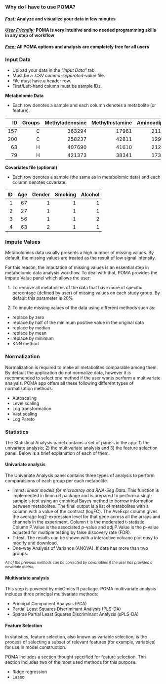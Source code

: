 
<h3>Why do I have to use POMA?</h3>  

<h4><u><i><b>F</b>ast:</i></u> Analyze and visualize your data in few minutes</h4>
<h4><u><i>User <b>F</b>riendly:</i></u> POMA is very intuitive and no needed programming skills in any step of workflow</h4>
<h4><u><i><b>F</b>ree:</i></u> All POMA options and analysis are completely free for all users</h4>

### Input Data 

- Upload your data in the *"Input Data"* tab.   
- Must be a .CSV *comma-separated-value* file.
- File must have a header row.
- First/Left-hand column must be sample IDs.

**Metabolomic Data**

  - Each row denotes a sample and each column denotes a metabolite (or feature).


| ID | Groups | Methyladenosine | Methylhistamine | Aminoadipate | Deoxyuridine | Nitrotyrosine | Pyridoxicacid | Hydroxytryptophan | Acetoacetate |
|---:|------:|---------------:|---------------:|------------:|------------:|-------------:|-------------:|-----------------:|------------:|
| 157 |    C   |      363294     |      17961      |    211814    |     13208    |     58280     |     377981    |       92022       |    105611    |
| 200 |    C   |      258237     |      42811      |    129058    |     12801    |     52553     |     394768    |       83536       |     36860    |
|  63 |    H   |      407690     |      41610      |    212647    |     9903     |     96706     |     387949    |       72544       |    192732    |
|  79 |    H   |      421373     |      38341      |    173719    |     9499     |     102676    |     338969    |       80364       |     87600    |  

**Covariates file (optional)**

  - Each row denotes a sample (the same as in metabolomic data) and each column denotes covariate.


| ID| Age| Gender | Smoking | Alcohol |
|--:|---:|------:|-------:|-------:|
|  1|  67|    1   |  1       |     1   |
|  2|  27|    1   |  1       |     1   |
|  3|  56|    1   |  1       |     2   |
|  4|  63|    2   |  1       |     1   |  


### Impute Values

Metabolomics data usually presents a high number of missing values. By default, the missing values are treated as the result of low signal intensity.   

For this reason, the imputation of missing values is an essential step in metabolomic data analysis workflow. To deal with that, POMA provides the Impute Value panel which allows the user: 

1. To remove all metabolites of the data that have more of specific percentage (defined by user) of missing values on each study group. By default this parameter is 20% 

2. To impute missing values of the data using different methods such as:

  - replace by zero
  - replace by half of the minimum positive value in the original data
  - replace by median
  - replace by mean
  - replace by minimum
  - KNN method   

### Normalization

Normalization is required to make all metabolites comparable among them. By default the application do not normalize data, however it is recommended to select one method if the user wants perform a multivariate analysis. POMA app offers all these following different types of normalization methods:  

  - Autoscaling 
  - Level scaling
  - Log transformation
  - Vast scaling
  - Log Pareto

### Statistics

The Statistical Analysis panel contains a set of panels in the app:  1) the univariate analysis; 2) the multivariate analysis and 3) the feature selection panel. Below is a brief explanation of each of them.

#### Univariate analysis

The Univariate Analysis panel contains three types of analysis to perform comparaisions of each group per each metabolite.  

  - limma: _linear models for microarray and RNA-Seg Data_. This function is implemented in limma R package and is prepared to perform a singl-sample t-test using an empirical Bayes method to borrow information between metabolites. The final output is a list of metabolites with a column with a value of the contract (logFC). The AveExpr column gives the average log2-expression level for that gene across all the arrays and channels in the experiment. Column t is the moderated t-statistic. Column P.Value is the associated p-value and adj.P.Value is the p-value adjusted for multiple testing by false discovery rate (FDR).  
  - T-test. The results can be shown with a interactive volcano plot easy to modify and download.  
  - One-way Analysis of Variance (ANOVA). If data has more than two groups. 
  
<sub><i>All of the previous methods can be corrected by covariables if the user has provided a covariate matrix.</i></sub> 

#### Multivariate analysis

This step is powered by mixOmics R package. POMA multivariate analysis includes three principal multivariate methods:

  - Principal Component Analysis (PCA)
  - Partial Least Squares Discriminant Analysis (PLS-DA)
  - Sparse Partial Least Squares Discriminant Analysis (sPLS-DA)

#### Feature Selection

In statistics, feature selection, also known as variable selection, is the process of selecting a subset of relevant features (for example, variables) for use in model construction.   

POMA includes a section thought specified for feature selection. This section includes two of the most used methods for this purpose.

  - Ridge regression
  - Lasso

